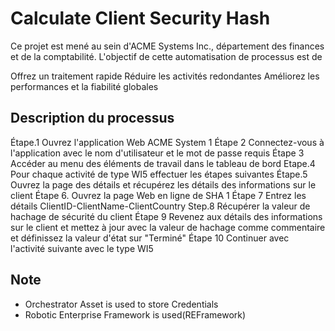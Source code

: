 # Calculate Client Security Hash
Ce projet est mené au sein d'ACME Systems Inc., département des finances et de la comptabilité. L'objectif de cette automatisation de processus est de

Offrez un traitement rapide
Réduire les activités redondantes
Améliorez les performances et la fiabilité globales


## Description du processus

Étape.1 Ouvrez l'application Web ACME System 1
Étape 2 Connectez-vous à l'application avec le nom d'utilisateur et le mot de passe requis
Étape 3 Accéder au menu des éléments de travail dans le tableau de bord
Etape.4 Pour chaque activité de type WI5 effectuer les étapes suivantes
Étape.5 Ouvrez la page des détails et récupérez les détails des informations sur le client
Étape 6. Ouvrez la page Web en ligne de SHA 1
Étape 7 Entrez les détails ClientID-ClientName-ClientCountry
Step.8 Récupérer la valeur de hachage de sécurité du client
Étape 9 Revenez aux détails des informations sur le client et mettez à jour avec la valeur de hachage comme commentaire et définissez la valeur d'état sur "Terminé"
Étape 10 Continuer avec l'activité suivante avec le type WI5


## Note

- Orchestrator Asset is used to store Credentials
- Robotic Enterprise Framework is used(REFramework)
